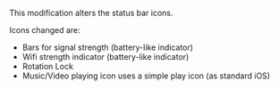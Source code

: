 This modification alters the status bar icons. 

Icons changed are:
* Bars for signal strength (battery-like indicator)
* Wifi strength indicator (battery-like indicator)
* Rotation Lock
* Music/Video playing icon uses a simple play icon (as standard iOS)